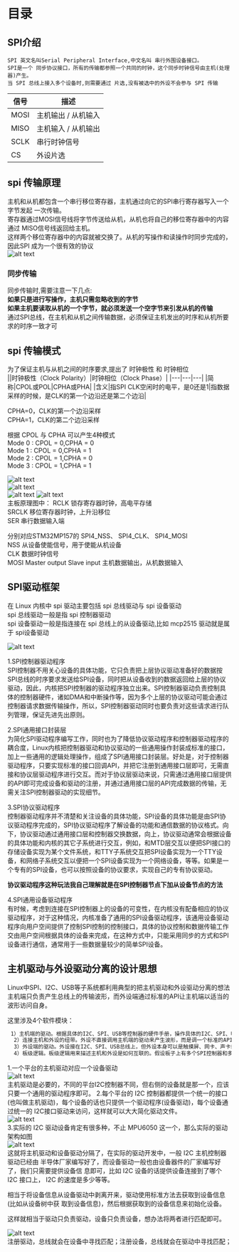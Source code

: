# 目录

## SPI介绍  
    SPI 英文名叫Serial Peripheral Interface,中文名叫 串行外围设备接口。
    SPI是一个 同步协议接口，所有的传输都参照一个共同的时钟，这个同步时钟信号由主机(处理器)产生。
    当 SPI 总线上接入多个设备时,则需要通过 片选,没有被选中的外设不会参与 SPI 传输  

|信号|描述|
|---|---|
|MOSI|主机输出 / 从机输入|
|MISO|主机输入 / 从机输出|
|SCLK|串行时钟信号|
|CS|外设片选|



## spi 传输原理  

主机和从机都包含一个串行移位寄存器，主机通过向它的SPI串行寄存器写入一个字节发起
一次传输。  
寄存器通过MOSI信号线将字节传送给从机，从机也将自己的移位寄存器中的内容通过
MISO信号线返回给主机。  
这样两个移位寄存器中的内容就被交换了。从机的写操作和读操作时同步完成的，因此SPI
成为一个很有效的协议  
![alt text](SPI-images/image-2.png)  

### 同步传输
同步传输时,需要注意一下几点:  
**如果只是进行写操作，主机只需忽略收到的字节  
如果主机要读取从机的一个字节，就必须发送一个空字节来引发从机的传输**  
通过SPI总线，在主机和从机之间传输数据，必须保证主机发出的时序和从机所要求的时序一致才可  

## spi 传输模式
为了保证主机与从机之间的时序要求,提出了 时钟极性 和 时钟相位  
||时钟极性（Clock Polarity）|时钟相位（Clock Phase）|
|---|---|---|
|简称|CPOL或POL|CPHA或PHA|
|含义|指SPI CLK空闲时的电平，是0还是1|指数据采样的时候，是CLK的第一个边沿还是第二个边沿|  

CPHA=0，CLK的第一个边沿采样  
CPHA=1，CLK的第二个边沿采样  

根据 CPOL 与 CPHA 可以产生4种模式  
Mode 0 : CPOL = 0,CPHA = 0  
Mode 1 : CPOL = 0,CPHA = 1  
Mode 2 : CPOL = 1,CPHA = 0  
Mode 3 : CPOL = 1,CPHA = 1  

![alt text](SPI-images/image-1.png)    
![alt text](SPI-images/image-3.png)   
![alt text](SPI-images/image-4.png) 
![alt text](SPI-images/image-5.png)  
主板原理图中：
RCLK  锁存寄存器时钟，高电平存储  
SRCLK  移位寄存器时钟，上升沿移位  
SER  串行数据输入端  

分别对应STM32MP157的 SPI4_NSS、 SPI4_CLK、 SPI4_MOSI  
NSS  从设备使能信号，用于使能从机设备  
CLK  数据时钟信号  
MOSI  Master output Slave input 主机数据输出，从机数据输入  

## SPI驱动框架  
在 Linux 内核中 spi 驱动主要包括 spi 总线驱动与 spi 设备驱动  
spi 总线驱动一般是指 spi 控制器驱动   
spi 设备驱动一般是指连接在 spi 总线上的从设备驱动,比如 mcp2515 驱动就是属于 spi设备驱动  

![alt text](SPI-images/image-6.png)  

1.SPI控制器驱动程序  
SPI控制器不用关心设备的具体功能，它只负责把上层协议驱动准备好的数据按SPI总线的时序要求发送给SPI设备，同时把从设备收到的数据返回给上层的协议驱动，因此，内核把SPI控制器的驱动程序独立出来。SPI控制器驱动负责控制具体的控制器硬件，诸如DMA和中断操作等，因为多个上层的协议驱动可能会通过控制器请求数据传输操作，所以，SPI控制器驱动同时也要负责对这些请求进行队列管理，保证先进先出原则。  

2.SPI通用接口封装层  
为简化SPI驱动程序编写工作，同时也为了降低协议驱动程序和控制器驱动程序的耦合度，Linux内核把控制器驱动和协议驱动的一些通用操作封装成标准的接口，加上一些通用的逻辑处理操作，组成了SPI通用接口封装层。好处是，对于控制器驱动程序，只要实现标准的接口回调API，并把它注册到通用接口层即可，无需直接和协议层驱动程序进行交互。而对于协议层驱动来说，只需通过通用接口层提供的API即可完成设备和驱动的注册，并通过通用接口层的API完成数据的传输，无需关注SPI控制器驱动的实现细节。  

3.SPI协议驱动程序  
控制器驱动程序并不清楚和关注设备的具体功能，SPI设备的具体功能是由SPI协议驱动程序完成的，SPI协议驱动程序了解设备的功能和通信数据的协议格式。向下，协议驱动通过通用接口层和控制器交换数据，向上，协议驱动通常会根据设备的具体功能和内核的其它子系统进行交互，例如，和MTD层交互以便把SPI接口的存储设备实现为某个文件系统，和TTY子系统交互把SPI设备实现为一个TTY设备，和网络子系统交互以便把一个SPI设备实现为一个网络设备，等等。如果是一个专有的SPI设备，也可以按照设备的协议要求，实现自己的专有协议驱动。  

**协议驱动程序这种玩法我自己理解就是在SPI控制器节点下加从设备节点的方法**

4.SPI通用设备驱动程序  
有时候，考虑到连接在SPI控制器上的设备的可变性，在内核没有配备相应的协议驱动程序，对于这种情况，内核准备了通用的SPI设备驱动程序，该通用设备驱动程序向用户空间提供了控制SPI控制的控制接口，具体的协议控制和数据传输工作交由用户空间根据具体的设备来完成，在这种方式中，只能采用同步的方式和SPI设备进行通信，通常用于一些数据量较少的简单SPI设备。  

## 主机驱动与外设驱动分离的设计思想
Linux中SPI、I2C、USB等子系统都利用典型的把主机驱动和外设驱动分离的想法  
主机端只负责产生总线上的传输波形，而外设端通过标准的API让主机端以适当的波形访问自身。  

这里涉及4个软件模块：  
```sh
 1）主机端的驱动。根据具体的I2C、SPI、USB等控制器的硬件手册，操作具体的I2C、SPI、USB等控制器，产生总线的各种波形。
  2）连接主机和外设的纽带。外设不直接调用主机端的驱动来产生波形，而是调一个标准的API。由这个标准的API把这个波形的传输请求间接“转发”给了具体的主机端驱动。在这里，最好把关于波形的描述也以某种数据结构标准化。
  3）外设端的驱动。外设接在I2C、SPI、USB总线上，但外设本身可以是触摸屏、网卡、声卡或任意一种类型的设备。在相关的i2c_driver、spi_driver、usb_driver这种xxx_driver的probe（）函数中去注册它具体的类型。当这些外设要求I2C、SPI、USB等去访问它的时候，它调用“连接主机和外设的纽带”模块的标准API。
  4）板级逻辑。板级逻辑用来描述主机和外设是如何互联的。假设板子上有多个SPI控制器和多个SPI外设，究竟谁接在谁上面管理互联关系，既不是主机端的责任，也不是外设端的责任，这属于板级逻辑的责任。通常出现在arch/arm/mach-xxx下面或者arch/arm/boot/dts下面。
```


1.一个平台的主机驱动对应一个设备驱动  
![alt text](SPI-images/image-7.png)  
主机驱动是必要的，不同的平台I2C控制器不同，但右侧的设备就是那一个，应该只要一个通用的驱动程序即可。
2.每个平台的 I2C 控制器都提供一个统一的接口(也叫做主机驱动)，每个设备的话也只提供一个驱动程序(设备驱动)，每个设备通过统一的 I2C接口驱动来访问，这样就可以大大简化驱动文件。  
![alt text](SPI-images/image-8.png)  
3.实际的 I2C 驱动设备肯定有很多种，不止 MPU6050 这一个，那么实际的驱动架构如图  
![alt text](SPI-images/image-9.png)  
这就将主机驱动和设备驱动分隔了，在实际的驱动开发中，一般 I2C 主机控制器驱动已经由
半导体厂家编写好了，而设备驱动一般也由设备器件的厂家编写好了，我们只需要提供设备信
息即可，比如 I2C 设备的话提供设备连接到了哪个 I2C 接口上， I2C 的速度是多少等等。  

相当于将设备信息从设备驱动中剥离开来，驱动使用标准方法去获取到设备信息(比如从设备树中获
取到设备信息)，然后根据获取到的设备信息来初始化设备。  

这样就相当于驱动只负责驱动，设备只负责设备，想办法将两者进行匹配即可。  

![alt text](SPI-images/image-10.png)  
注册驱动，总线就会在设备中寻找匹配；注册设备，总线就会在驱动中寻找匹配；  